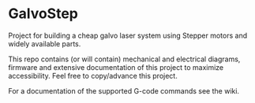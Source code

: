 # GalvoStep
Project for building a cheap galvo laser system  using Stepper motors and widely available parts.

This repo contains (or will contain) mechanical and electrical diagrams, firmware and extensive documentation of this project to maximize accessibility.
Feel free to copy/advance this project.

For a documentation of the supported G-code commands see the wiki.
